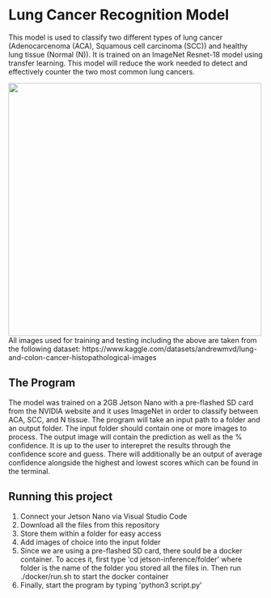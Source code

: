 # Lung Cancer Recognition Model

This model is used to classify two different types of lung cancer (Adenocarcenoma (ACA), Squamous cell carcinoma (SCC)) and healthy lung tissue (Normal (N)). It is trained on an ImageNet Resnet-18 model using transfer learning. This model will reduce the work needed to detect and effectively counter the two most common lung cancers.

<img src="https://i.imgur.com/SFtH1wZ.jpg" width="500" height="500">
All images used for training and testing including the above are taken from the following dataset: https://www.kaggle.com/datasets/andrewmvd/lung-and-colon-cancer-histopathological-images

## The Program
The model was trained on a 2GB Jetson Nano with a pre-flashed SD card from the NVIDIA website and it uses ImageNet in order to classify between ACA, SCC, and N tissue. The program will take an input path to a folder and an output folder. The input folder should contain one or more images to process. The output image will contain the prediction as well as the % confidence. It is up to the user to interepret the results through the confidence score and guess. There will additionally be an output of average confidence alongside the highest and lowest scores which can be found in the terminal.
## Running this project

1. Connect your Jetson Nano via Visual Studio Code
2. Download all the files from this repository
3. Store them within a folder for easy access
4. Add images of choice into the input folder
5. Since we are using a pre-flashed SD card, there sould be a docker container. To acces it, first type 'cd jetson-inference/folder' where folder is the name of the folder you stored all the files in. Then run ./docker/run.sh to start the docker container
8. Finally, start the program by typing 'python3 script.py'

